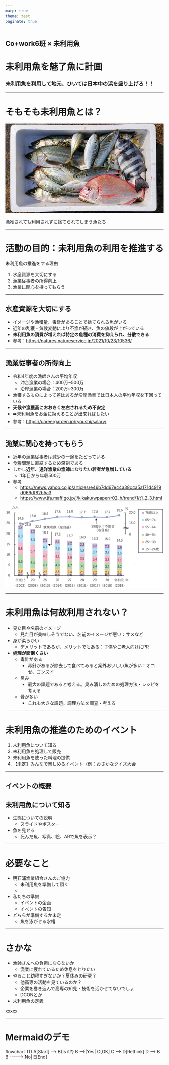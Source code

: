 ```yaml
---
marp: true
theme: test
paginate: true
---
```


<!-- 
class: title
 -->

## Co+work6班 × 未利用魚

# 未利用魚を魅了魚に計画

### **未利用魚を利用して地元、ひいては日本中の浜を盛り上げろ！！**

---

<!-- 
class: slides
 -->

# そもそも未利用魚とは？

![bg left:45%](images/%E6%9C%AA%E5%88%A9%E7%94%A8%E9%AD%9A%E3%81%A8%E3%81%AF.jpg)

漁獲されても利用されずに捨てられてしまう魚たち

---
<!-- 
class: image-column
 -->

# 活動の目的：未利用魚の利用を推進する

未利用魚の推進をする理由

1. 水産資源を大切にする
2. 漁業従事者の所得向上
3. 漁業に関心を持ってもらう

---

## 水産資源を大切にする

  - イメージや漁獲量、毒針があることで捨てられる魚がいる
  - 近年の乱獲・気候変動により不漁が続き、魚の値段が上がっている
  - **未利用魚の消費が増えれば特定の魚種の消費を抑えられ、分散できる**
  - 参考：https://natures.natureservice.jp/2021/10/23/10536/

---

## 漁業従事者の所得向上

  - 令和4年度の漁師さんの平均年収
    - 沖合漁業の場合：400万~500万
    - 沿岸漁業の場合：200万~300万
  - 漁獲するものによって差はあるが沿岸漁業では日本人の平均年収を下回っている
  - **天候や漁獲高におおきく左右されるため不安定**
  - ➡️未利用魚をお金に換えることが出来ればしたい
  - 参考：https://careergarden.jp/ryoushi/salary/

---

## 漁業に関心を持ってもらう
  - 近年の漁業従事者は減少の一途をたどっている
  - 食糧問題に直結するため深刻である
  - しかし**近年、遠洋漁業の漁師になりたい若者が急増している**
    - 1年目から年収500万
  - 参考
    - https://news.yahoo.co.jp/articles/e46b7dd67e44a38c4a5a171d4919d069df82b5a3
    - https://www.jfa.maff.go.jp/j/kikaku/wpaper/r02_h/trend/1/t1_2_3.html

![bg right:40% w:100%](images/未利用魚利用1.gif)

---

# 未利用魚は何故利用されない？

- 見た目や名前のイメージ
  - 見た目が美味しそうでない、名前のイメージが悪い：サメなど
- 身が柔らかい
  - デメリットであるが、メリットでもある：子供やご老人向けにPR
- **処理が面倒くさい**
  - 毒針がある
    - 毒針があるが除去して食べてみると案外おいしい魚が多い：オコゼ、ゴンズイ
  - 臭み
    - 最大の課題であると考える。臭み消しのための処理方法・レシピを考える
  - 骨が多い
    - これも大きな課題。調理方法を調査・考える

----

# 未利用魚の推進のためのイベント

1. 未利用魚について知る
2. 未利用魚を処理して販売
3. 未利用魚を使った料理の提供
4. 【未定】みんなで楽しめるイベント（例：おさかなクイズ大会

---

## イベントの概要

## 未利用魚について知る

- 生態についての説明
  - スライドやポスター
- 魚を見せる
  - 死んだ魚、写真、絵、ARで魚を表示？

---

# 必要なこと

- 明石浦漁業組合さんのご協力
  - 未利用魚を準備して頂く
  - 
- 私たちの準備
  - イベントの企画
  - イベントの告知
- どちらが準備するか未定
  - 魚を泳がせる水槽

---

# さかな

- 漁師さんへの負担にならないか
  - 漁業に疲れているため休息をとりたい
- やること幼稚すぎないか？夏休みの研究？
  - 他高専の活動を見ているのか？
  - 企業を巻き込んで高専の知見・技術を活かせてないでしょ
  - DCONとか
- 未利用魚の定義

xxxxx

---

# Mermaidのデモ

<div class="mermaid">
flowchart TD
    A[Start] --> B{Is it?}
    B -->|Yes| C[OK]
    C --> D[Rethink]
    D --> B
    B ---->|No| E[End]
</div>

<!-- import mermaid -->
<script src="https://cdn.jsdelivr.net/npm/mermaid@9"></script>
<script>
    mermaid.initialize({startOnLoad: true});
</script>